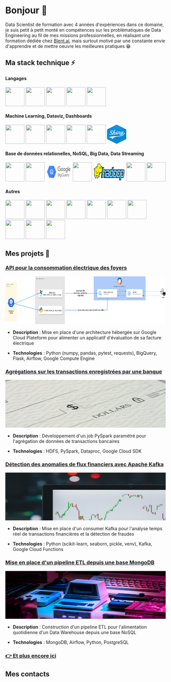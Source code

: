 # Bonjour 👋

Data Scientist de formation avec 4 années d'expériences dans ce domaine, je suis petit à petit monté en compétences sur les problématiques de Data Engineering au fil de mes missions professionnelles, en réalisant une formation dédiée chez [Blent.ai](https://blent.ai/formation/data-engineer), mais surtout motivé par une constante envie d'apprendre et de mettre oeuvre les meilleures pratiques 😁

## Ma stack technique ⚡

#### Langages
  
<img src="https://cdn.jsdelivr.net/gh/devicons/devicon/icons/python/python-original.svg" width="60" height="60"/> <img src="https://cdn.jsdelivr.net/gh/devicons/devicon/icons/postgresql/postgresql-original.svg" width="60" height="60"/> 
<img src="https://cdn.jsdelivr.net/gh/devicons/devicon@latest/icons/bash/bash-original.svg" width="60" height="60"/>
<img src="https://cdn.jsdelivr.net/gh/devicons/devicon@latest/icons/r/r-original.svg" width="60" height="60"/>
<img src="https://cdn.jsdelivr.net/gh/devicons/devicon@latest/icons/git/git-original.svg" width="60" height="60"/>

#### Machine Learning, Dataviz, Dashboards

<img src="https://cdn.jsdelivr.net/gh/devicons/devicon@latest/icons/scikitlearn/scikitlearn-original.svg" width="60" height="60"/> <img src="https://cdn.jsdelivr.net/gh/devicons/devicon@latest/icons/pandas/pandas-original-wordmark.svg" width="60" height="60"/>
<img src="https://cdn.jsdelivr.net/gh/devicons/devicon@latest/icons/numpy/numpy-original-wordmark.svg" width="60" height="60"/>
<img src="https://cdn.jsdelivr.net/gh/devicons/devicon@latest/icons/matplotlib/matplotlib-original-wordmark.svg" width="60" height="60"/>
<img src="https://cdn.jsdelivr.net/gh/devicons/devicon@latest/icons/plotly/plotly-original-wordmark.svg" width="60" height="60"/>
<img src="./images/Shiny_hex_logo.svg" width="60" height="60"/>

#### Base de données relationelles, NoSQL, Big Data, Data Streaming

<img src="https://cdn.jsdelivr.net/gh/devicons/devicon@latest/icons/mysql/mysql-original-wordmark.svg" width="60" height="60"/> <img src="https://cdn.jsdelivr.net/gh/devicons/devicon@latest/icons/postgresql/postgresql-original-wordmark.svg" width="60" height="60"/>
<img src="./images/google_bigquery-ar21.svg" width="80" height="60"/>
<img src="https://cdn.jsdelivr.net/gh/devicons/devicon@latest/icons/mongodb/mongodb-original-wordmark.svg" width="60" height="60"/>
<img src="./images/Hadoop_logo.svg" width="100" height="60"/> <img src="https://cdn.jsdelivr.net/gh/devicons/devicon@latest/icons/apachespark/apachespark-original-wordmark.svg" width="60" height="60"/> <img src="https://cdn.jsdelivr.net/gh/devicons/devicon@latest/icons/apachekafka/apachekafka-original-wordmark.svg" width="60" height="60"/>


#### Autres

<img src="https://cdn.jsdelivr.net/gh/devicons/devicon@latest/icons/anaconda/anaconda-original-wordmark.svg" width="60" height="60"/> <img src="https://cdn.jsdelivr.net/gh/devicons/devicon@latest/icons/docker/docker-original-wordmark.svg" width="60" height="60"/>
<img src="https://cdn.jsdelivr.net/gh/devicons/devicon@latest/icons/latex/latex-original.svg" width="60" height="60"/>
<img src="https://cdn.jsdelivr.net/gh/devicons/devicon@latest/icons/vscode/vscode-original.svg" width="60" height="60"/>
<img src="https://cdn.jsdelivr.net/gh/devicons/devicon@latest/icons/github/github-original-wordmark.svg" width="60" height="60"/>
<img src="https://cdn.jsdelivr.net/gh/devicons/devicon@latest/icons/markdown/markdown-original.svg" width="60" height="60"/>
<img src="https://cdn.jsdelivr.net/gh/devicons/devicon@latest/icons/jupyter/jupyter-original-wordmark.svg" width="60" height="60"/>
<img src="https://cdn.jsdelivr.net/gh/devicons/devicon@latest/icons/rstudio/rstudio-original.svg" width="60" height="60"/>
<img src="https://cdn.jsdelivr.net/gh/devicons/devicon@latest/icons/apacheairflow/apacheairflow-original-wordmark.svg" width="60" height="60"/>
<img src="https://cdn.jsdelivr.net/gh/devicons/devicon@latest/icons/jenkins/jenkins-original.svg" width="60" height="60"/>

## Mes projets 🔨

### [API pour la consommation électrique des foyers](https://github.com/FrancLgd/PUBLIC-Projet-Data-Engineering-Tarification-Electrique)

<img src="./images/diagramme_architecture.png" alt="Capture d'Écran du Projet 1" style="width: 750px; height: 150px;"/>

- **Description** : Mise en place d'une architecture hébergée sur Google Cloud Plateform pour alimenter un applicatif d'évaluation de sa facture électrique

- **Technologies** : Python (numpy, pandas, pytest, requests), BigQuery, Flask, Airflow, Google Compute Engine

### [Agrégations sur les transactions enregistrées par une banque](https://github.com/FrancLgd/PUBLIC-Data-Engineering-Agregation-transactions-Spark)

<img src="./images/transactions.jpg" alt="Capture d'Écran du Projet 2" style="width: 750px; height: 150px;"/>

- **Description** : Développement d'un job PySpark paramétré pour l'agrégation de données de transactions bancaires

- **Technologies** : HDFS, PySpark, Dataproc, Google Cloud SDK

### [Détection des anomalies de flux financiers avec Apache Kafka](https://github.com/FrancLgd/PUBLIC-Projet-Detection-anomalie-Kafka)

<img src="./images/trading.jpg" alt="Capture d'Écran du Projet 3" style="width: 750px; height: 150px;"/>

- **Description** : Mise en place d'un consumer Kafka pour l'analyse temps réel de transactions financières et la détection de fraudes

- **Technologies** : Python (scikit-learn, seaborn, pickle, venv), Kafka, Google Cloud Functions 

### [Mise en place d'un pipeline ETL depuis une base MongoDB](https://github.com/FrancLgd/PUBLIC-Projet-Data-Engineering-Pipeline-MongoDB)

<img src="./images/videogames.jpg" alt="Capture d'Écran du Projet 4" style="width: 750px; height: 150px;"/>

- **Description** : Construction d'un pipeline ETL pour l'alimentation quotidienne d'un Data Warehouse depuis une base NoSQL

- **Technologies** : MongoDB, Airflow, Python, PostgreSQL
  
### [👉 Et plus encore ici](https://github.com/FrancLgd?tab=repositories)

## Mes contacts

